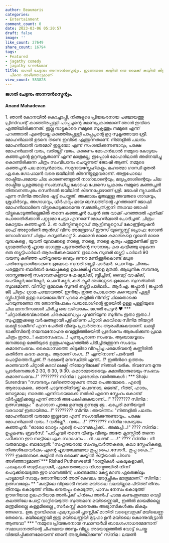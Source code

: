 ```yaml
---
author: Beaumaris
categories:
- Entertainment
comment_count: 0
date: 2023-03-06 05:20:57
draft: false
image: ''
like_count: 27649
share_count: 16794
tags:
- Featured
- jagathy comedy
- jagathy sreekumar
title: ജഗതി ചേട്ടനും അന്നൗൻസ്മെന്റും, ഇങ്ങേരുടെ കയ്യിൽ ഒരു മൈക്ക് കയ്യിൽ കിട്ടിയാൽ
  പിന്നെ അഴിഞ്ഞാട്ടമാണ്
view_count: 583828
---
```


**ജഗതി ചേട്ടനും അന്നൗൻസ്മെന്റും.**

#### **Anand Mahadevan**

1\. ഞാൻ കോനയിൽ കൊച്ചാപ്പി, നിങ്ങളുടെ പ്രിയങ്കരനായ പഞ്ചായത്തു പ്രിസിഡന്റ് കാഞ്ഞിരപ്പള്ളി പാപ്പച്ചന്റെ ക്ഷണപ്രകാരമാണ് ഞാൻ ഇവിടെ എത്തിയിരിക്കുന്നത്. ഇല്ല നാട്ടുകാരെ നമ്മുടെ സുകൃത്തും നമ്മുടെ എന്ന് പറഞ്ഞാൽ എന്റെയല്ല കാഞ്ഞിരപ്പള്ളി പാപ്പച്ചന്റെ ഉറ്റ സുകൃത്തായാ ശ്രീ. മോഹൻലാൽ ഉടനെ തന്നെ ഇവിടെ എത്തുന്നതാണ്. നിങ്ങളിൽ പലരും മോഹൻലാൽ വരുമോ? ഇല്ലയോ എന്ന് സംശയിക്കുന്നുണ്ടാവും, പക്ഷേ മോഹൻലാൽ വരും, വരില്ലേ? വരും. കാരണം മോഹൻലാൽ നമ്മുടെ കോട്ടയം കുഞ്ഞച്ചന്റെ ഉറ്റസുകൃതാണ് എന്ന് മാത്രമല്ല, ഇപ്പോൾ മോഹൻലാൽ അഭിനയിച്ചു കൊണ്ടിരിക്കുന്ന ചിത്രം സംവിധാനം ചെയ്യുന്നത് ജോഷി ആണ്. നമ്മുടെ കുഞ്ഞച്ചൻ പല മാന്യൻമാരും, സമുദായസ്നേഹികളും, മഹാത്മാ ഗാന്ധി മുതൽ ഏ.കെ.ഗോപാലൻ വരെ ജയിലിൽ കിടന്നിട്ടുള്ളവരാണ്. അതുപോലെ രാഷ്ട്രീയപരമായ ചില കാരണങ്ങളാൽ നാഗാലാന്റെയും, മദ്യപ്രദേശിന്റെയും ചില രാഷ്ട്രീയ പ്രശ്നങ്ങളെ സംബന്ധിച്ചു കോഫെ പോസെ പ്രകാരം നമ്മുടെ കുഞ്ഞച്ചൻ തിരുവനന്തപുരം സെൻട്രൽ ജയിലിൽ കിടന്നപ്പോഴാണ് ശ്രീ. ജോഷി ന്യൂഡൽഹി എന്ന സിനിമ അവിടെ ഷൂട്ട് ചെയ്തത്. അക്കാലം മുതലുള്ള അവരുടെ ഗാഢവും, ശ്രുധിർടവും, അഗാധവും, ധീർഹവും മായ ബന്ധത്തിന്റെ പുറത്താണ് ജോഷി മോഹൻലാലിനെ വിട്ടുകൊടുക്കാമെന്നു സമ്മതിച്ചത്.ഇനി അഥവാ ജോഷി വിട്ടുകൊടുത്തില്ലെങ്കിൽ തന്നെ കുഞ്ഞച്ചൻ ചേട്ടൻ ഒരു വാക്ക് പറഞ്ഞാൽ എനിക്ക് പോരാതിരിക്കാൻ പറ്റുമോ ചേട്ടാ എന്നാണ് മോഹൻലാൽ ചോദിച്ചത്. ചിത്രം: കോട്ടയം കുഞ്ഞച്ചൻ. 2\. ത ഡിസ്ട്രിബ്യൂറ്റെഡ്‌ ആട്ട്രീബ്യൂറ്റെഡ്‌ കോണ്ട്രിബൂഷൻ ഓഫ് അറ്റോർണി ആൻഡ് വിസ അബ്രോഡ്‌ ഈസ് യൂസ്ലെസ്സ്​ പ്രൊഫ: ഗോൺ സോൾവാസ് ചിത്രം: കുസൃതികാറ്റ് 3\. കുമാരൻ മാരെ കുമാരികളെ വൃദ്ധൻ മാരെ വൃദ്ധകളെ , യുവതി യുവാക്കളെ നാളെ, നാളെ, നാളെ കൃത്യം പത്തുമണിക്ക് ഈ ഗ്രാമത്തിന്റെ ഹൃദയ ഭാഗത്തു പട്ടണത്തിന്റെ സൗന്ദര്യം കര കവിഞ്ഞു ഒഴുകുന്ന ഒരു ബ്യൂട്ടിപാർലർ ആരംഭിക്കുകയാണ്. ഭൂലോക സുന്ദരി ബ്യൂട്ടി പാർലർ ​90 വയസു കഴിഞ്ഞ പതിവൃദയെ വെറും ഒന്നര മണിക്കൂർകൊണ്ട് മധുര പതിനേഴുകാരിയാക്കുന്ന ഭൂലോക സുന്ദരി ബ്യൂട്ടി പാർലർ. ചൊറിയും ചിരങ്കും പരത്തുന്ന ബാർബർ ഷോപ്പുകളെ ഉപേക്ഷിച്ചു നാളെ മുതൽ. ആധുനിക സൗന്ദര്യ ശാസ്ത്രഞ്ജന്റെ സംഭാവനകളായ ഫേഷ്യലിങ്, ബ്ലീച്ചിങ്, വൈറ്റ് വാഷിങ്, പെടിക്യൂർ,മേനിക്യൂർ, ചൊറി ക്യൂർ, കരി ക്യൂർ ഞങ്ങളുടെ ഭൂലോക സുന്ദരിയിൽ സുലഭമാണ്. വിസിറ്റ് ഭൂലോക സുന്ദരി ബ്യൂട്ടി പാർലർ... ആർ.എ. ജപ്പാൻ ( ജപ്പാൻ ജി) ചിത്രം: ഗ്രാമ പഞ്ചായത്ത്. ഇനിയും ഇതേ പോലത്തെ കുറെയുണ്ട് പുള്ളി സ്ക്രിപ്റ്റിൽ ഉള്ള ഡയലോഗിന് പുറമെ കയ്യിൽ നിന്നിട്ട് ചിലതൊക്കെ പറയുന്നുണ്ടോ ന്നു തോന്നിപോകും ഡയലോഗിന്റെ ഇടയിൽ ഉള്ള പുള്ളിയുടെ ചില മാനറിസങ്ങൾ ചിരിച്ചു ഒരു വഴിയാകും. ജഗതി ചേട്ടൻ ​❤️ *** "ചിറ്റാരിക്കടവ്കാരുടെ ചിരകാലസ്വപ്നം പൂവണിയുന്ന സുദിനം ഇതാ ഇതാ..! സുഹൃത്തുക്കളെ വർഷങ്ങളായി പൂട്ടിക്കിടന്ന ചിറ്റാരി കടവിലെ സിനിമ തീയറ്റർ ലക്ഷ്മി ടാക്കീസ് എന്ന പേരിൽ വീണ്ടും പ്രവർത്തനം ആരംഭിക്കുകയാണ്. ലക്ഷ്മി ടാക്കീസിന്റെ നയനമനോഹര വെള്ളിത്തിരയിൽ പ്രദർശനം ആരംഭിക്കുന്ന പ്രഥമ ചിത്രം ഇതാ...! കുമാരസംഭവം...! പുണ്യപുരാണ സംഭവം. ആബാലവൃദ്ധം ജനങ്ങളെ ഭക്തിയുടെ ഉത്തുംഗശൃംഗത്തിൽ പിടിച്ചിരുത്തുന്ന സംഭവം കുമാരസംഭവം. കൈലാസത്തെ കിടുകിടാ വിറപ്പിച്ച പരമശിവന്റെ കണ്ണീരിൽ കുതിർന്ന കദന കാവ്യം. ആരാണ് ഗംഗ...!? എന്തിനാണ് പാർവതി പൊട്ടിത്തെറിച്ചത്..!? ദക്ഷന്റെ മനസ്ഥിതി എന്ത്...!? ഇതിൻറെ ഉത്തരം കാണുവാൻ ചിറ്റാരി കടവ് ലക്ഷ്മി തീയേറ്ററിലേക്ക് നിങ്ങൾ വരിക. ദിവസേന മൂന്നു പ്രദർശനങ്ങൾ 2:30, 6:30, 9:30. കുമാരന്മാരുടെയും കുമാരിമാരുടെയും സംഭവം കുമാരസംഭവം..!" ???????? സിനിമ : പ്രാദേശിക വാർത്തകൾ : *** Shaju Surendran "സൗന്ദര്യം വഴിഞ്ഞൊഴുകുന്ന അമ്മ പെങ്ങന്മാരെ.. എന്റെ ആരാധകരെ.. ഞാൻ പാടുന്നതിനിടയ്ക്ക് പൊന്നാട, ജെണ്ട് , റീത്ത്, ഹാരം, നോട്ടുമാല, നാരങ്ങ എന്നിവയൊക്കെ നൽകി എന്നെ സ്നേഹം കൊണ്ട് വീർപ്പുമുട്ടിക്കല്ലേ എന്ന് ഞാൻ അപേക്ഷിക്കുകയാണ്...!" ???????? സിനിമ : ഉത്സവമേളം: " മഹാദാന പുരമേ ഉണരൂ ഉണരൂ രൂ.. കച്ചേരി മണിയയ്യർ വരവായ് ഇതായിതാ...!" ???????? സിനിമ : അയിത്തം: "നിങ്ങളിൽ പലരും മോഹൻലാൽ വരുമോ ഇല്ലയോ എന്ന് സംശയിക്കുന്നുണ്ടാവും.. പക്ഷേ മോഹൻലാൽ വരും..! വരില്ലേ?.. വരും....!" ???????? സിനിമ :കോട്ടയം കുഞ്ഞച്ചൻ: "ഓരോ വോട്ടും എന്റെ പൊന്നമ്മച്ചിക്ക്... അമ്മച്ചീ...!" ???? സിനിമ : ഉപ്പുകണ്ടം ബ്രദർസ്: "പഠിച്ചവർ തന്നെ വീണ്ടും വീണ്ടും അതേ ക്ലാസ്സിൽ തന്നെ പഠിക്കുന്ന ഈ നാട്ടിലെ ഏക സ്ഥാപനം ... ദി ചലഞ്ച്.......!" ???? സിനിമ : നീ വരുവോളം: ബാലേട്ടൻ: "സഹൃദയരായ സഹപ്രവർത്തകരെ, കലാ സ്നേഹികളെ, നിങ്ങൾക്കേവർക്കും എന്റെ ഹൃദയങ്കമാമായ കൂപ്പു പൈ..സോറി.. കൂപ്പു കൈ..!" ???? ഇങ്ങേരുടെ കയ്യിൽ ഒരു മൈക്ക് കയ്യിൽ കിട്ടിയാൽ പിന്നെ അഴിഞ്ഞാട്ടമാണ് *** Rishad Puthenveettil "രാത്രികള്‍ പകലുകളാക്കി, പകലുകള്‍ രാത്രികളാക്കി, ഏകാന്തതയുടെ നിശബ്ദതയില്‍ നിന്ന് പെറുക്കിയെടുത്ത ഈ ഗാനത്തിന്, പണ്ടെങ്ങോ കേട്ടു മറന്ന ഏതെങ്കിലും പാട്ടുമായി സാമ്യം തോന്നിയാല്‍ അത് കേവലം‌ യാദൃച്ഛികം മാത്രമാണ്." സിനിമ : ഉത്സവമേളം ** "കാട്ടിലെ വിളയാടി നടന്ത മയിലൈ വലയില്ലാമ പിടിത്ത് തീനും തിനയും കൊടുത്ത് നീരും നെരുപ്പും കൊടുത്ത്, പാസം നേസം കൊടുത്ത് ഊരറിയാമ ഉലഹറിയാമ അന്‍പുക്ക് പിന്‍പെ അന്‍പ് പടാമ കണ്ടംതുണ്ടമാ വെട്ടി കലത്തിലേ പോട്ട് വാറ്റിയെടുത്ത സുത്തമാന മയിണ്ണൈയി,, ഇതില്‍ മായമില്ലൈ മന്ത്രമില്ലൈ കള്ളമില്ലൈ ,,സര്‍കസ്സ് കാരനുക്കും അഭ്യാസികള്‍ക്കും മികമും തേവൈ.. ഉങ്ക ഉടമ്പിലൈ എലുമ്പുകള്‍ പ്ലാസ്റ്റിക് മാതിരി വളൈവതുക്ക് മയിലെണ്ണ തേവൈ.. മയിലെണ്ണയി ഇതു മയിലെണ്ണയീ മുറുഹാ ഉന്‍ മയിലൈ കൊന്നുവിട്ട്രാന്‍ ആണ്ടവാ" *** "നമ്മുടെ പ്രിയങ്കരനായ സ്ഥാനാർഥി ബാലഗംഗാധരമേനോന് സമാധാനത്തിന്റെ ചിഹ്നമായ അമ്പും വില്ലും അടയാളത്തിൽ വോട്ട് ചെയ്തു വിജയിപ്പിക്കണമേയെന്ന് ഞാൻ അഭ്യർത്ഥിക്കുന്നു" സിനിമ : ലയൺ &nbsp;